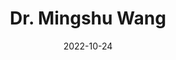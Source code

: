 ---
title: "Dr. Mingshu Wang"
date: 2022-10-24
type: landing

design:
  spacing: "0"

sections:
  - block: markdown
    content:
      title: ""
      text: |
        <div class="profile-page">
          <div class="container-fluid">
            <div class="row min-vh-100">
              <div class="col-md-4 profile-sidebar">
                <div class="profile-card">
                  <div class="profile-image-container">
                    <img src="avatar-new.jpg" alt="Dr. Mingshu Wang" class="profile-image">
                  </div>
                  <div class="profile-info">
                    <h1 class="profile-name">Dr. Mingshu Wang</h1>
                    <h2 class="profile-title">Reader in Geospatial Data Science</h2>
                    <h3 class="profile-institution"><a href="https://www.gla.ac.uk/" target="_blank" style="color: inherit; text-decoration: none;">University of Glasgow</a></h3>
                  </div>
                  <div class="social-links">
                    <a href="mailto:mingshu.wang@glasgow.ac.uk" class="social-link" title="Email">
                      <i class="fas fa-envelope"></i>
                    </a>
                    <a href="https://twitter.com/mingshuwang" class="social-link" title="Twitter">
                      <i class="fab fa-twitter"></i>
                    </a>
                    <a href="https://linkedin.com/in/mingshuwang" class="social-link" title="LinkedIn">
                      <i class="fab fa-linkedin"></i>
                    </a>
                    <a href="https://scholar.google.com/citations?user=mingshuwang" class="social-link" title="Google Scholar">
                      <i class="fas fa-graduation-cap"></i>
                    </a>
                    <a href="https://orcid.org/0000-0003-1014-9225" class="social-link" title="ORCID">
                      <i class="fab fa-orcid"></i>
                    </a>
                  </div>
                </div>
              </div>
              <div class="col-md-8 content-area">
                <div class="about-content">
                  <h2 class="about-title">About Me</h2>
                  <div class="about-text">
                    <p>Dr. Mingshu Wang is a Reader in Geospatial Data Science with a background that includes a BSc from Nanjing University (China) and an MSc and Ph.D. from the University of Georgia (USA). He is also a Visiting Scholar at the University of Amsterdam, The Netherlands. Prior to his current position, he served as a Senior Lecturer (Associate Professor with Tenure) in Geospatial Data Science at the School of Geographical & Earth Sciences, University of Glasgow, UK (2021-2024). He was also a tenure-track Assistant Professor of Geodata Science at the Faculty of Geo-Information Science and Earth Observation (ITC), University of Twente, Netherlands (2018-2021).</p>
                    <p>His research focuses on advancing GIScience and big data analytics methods, including GeoAI, explainable artificial intelligence, and econometrics, to better understand urban systems. Dr. Wang approaches his work from a people-centric perspective through two main research areas. At the macro level, he examines the connection between urban spatial structures (such as urban polycentricity) and the economic, social, and environmental performance of city-regions. At the micro level, he studies how the built environment influences collective human behaviors like mobility and organizational vitality.</p>
                    <p>Dr. Wang has authored over 60 peer-reviewed articles in prestigious journals covering GIScience, Urban Studies/Planning, and related disciplines. Six of his papers have been recognized as Web of Science ESI Highly Cited Papers, placing them in the top 1% of all publications. He has been listed by Elsevier and Stanford University as one of the World's Top 2% most-cited scientists since 2022.</p>
                  </div>

        <h3 class="profile-section-title">Research Interests</h3>
        <ul class="profile-interests-list">
          <li>Urban Informatics</li>
          <li>Urban Science</li>
          <li>GIScience</li>
          <li>Geodata Science</li>
          <li>City and Regional Development</li>
          <li>Whitespace Analysis</li>
        </ul>

        <h3 class="profile-section-title">Education</h3>
        <div class="profile-education-container">
          <div class="profile-education-item">
            <i class="fas fa-graduation-cap profile-education-icon"></i>
            <strong class="profile-education-degree">Ph.D. in Geography (GIScience)</strong><br>
            <span class="profile-education-institution">University of Georgia, USA</span>
          </div>
          <div class="profile-education-item">
            <i class="fas fa-graduation-cap profile-education-icon"></i>
            <strong class="profile-education-degree">MSc. in Geography (GIScience)</strong><br>
            <span class="profile-education-institution">University of Georgia, USA</span>
          </div>
          <div class="profile-education-item">
            <i class="fas fa-graduation-cap profile-education-icon"></i>
            <strong class="profile-education-degree">BSc. in Regional Planning</strong><br>
            <span class="profile-education-institution">Nanjing University, China</span>
          </div>
        </div>
                </div>
              </div>
            </div>
          </div>
        </div>
    design:
      background:
        color: '#f8f9fa'
      spacing:
        padding: ['0', '0', '0', '0']
---